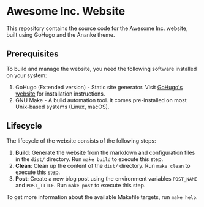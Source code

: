 # Awesome Inc. Website

This repository contains the source code for the Awesome Inc. website, built using GoHugo and the Ananke theme.

## Prerequisites

To build and manage the website, you need the following software installed on your system:

1. GoHugo (Extended version) - Static site generator. Visit [GoHugo's website](https://gohugo.io/getting-started/installing/) for installation instructions.
2. GNU Make - A build automation tool. It comes pre-installed on most Unix-based systems (Linux, macOS).

## Lifecycle

The lifecycle of the website consists of the following steps:

1. **Build**: Generate the website from the markdown and configuration files in the `dist/` directory. Run `make build` to execute this step.
2. **Clean**: Clean up the content of the `dist/` directory. Run `make clean` to execute this step.
3. **Post**: Create a new blog post using the environment variables `POST_NAME` and `POST_TITLE`. Run `make post` to execute this step.

To get more information about the available Makefile targets, run `make help`.
